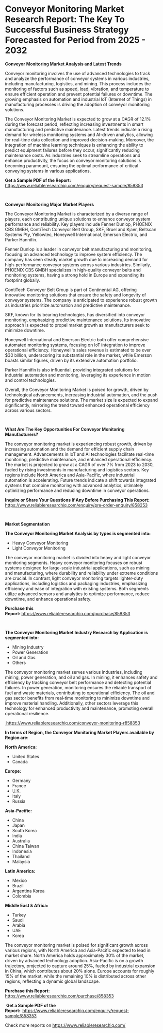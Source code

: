 <p><h1>Conveyor Monitoring Market Research Report: The Key To Successful Business Strategy Forecasted for Period from 2025 - 2032</h1></p><p><strong>Conveyor Monitoring Market Analysis and Latest Trends</strong></p>
<p><p>Conveyor monitoring involves the use of advanced technologies to track and analyze the performance of conveyor systems in various industries, including manufacturing, logistics, and mining. This process includes the monitoring of factors such as speed, load, vibration, and temperature to ensure efficient operation and prevent potential failures or downtime. The growing emphasis on automation and industrial IoT (Internet of Things) in manufacturing processes is driving the adoption of conveyor monitoring solutions.</p><p>The Conveyor Monitoring Market is expected to grow at a CAGR of 12.1% during the forecast period, reflecting increasing investments in smart manufacturing and predictive maintenance. Latest trends indicate a rising demand for wireless monitoring systems and AI-driven analytics, allowing for real-time data collection and improved decision-making. Moreover, the integration of machine learning techniques is enhancing the ability to predict equipment failures before they occur, significantly reducing maintenance costs. As industries seek to streamline operations and enhance productivity, the focus on conveyor monitoring solutions is becoming paramount, ensuring the optimal performance of critical conveying systems in various applications.</p></p>
<p><strong>Get a Sample PDF of the Report:&nbsp;</strong> <a href="https://www.reliableresearchiq.com/enquiry/request-sample/858353?utm_campaign=3524&utm_medium=2&utm_source=Github&utm_content=ia&utm_term=10042025&utm_id=conveyor-monitoring">https://www.reliableresearchiq.com/enquiry/request-sample/858353</a></p>
<p>&nbsp;</p>
<p><strong>Conveyor Monitoring Major Market Players</strong></p>
<p><p>The Conveyor Monitoring Market is characterized by a diverse range of players, each contributing unique solutions to enhance conveyor system performance and reliability. Key players include Fenner Dunlop, PHOENIX CBS GMBH, ContiTech Conveyor Belt Group, SKF, Bruel and Kjaer, Beltscan Systems Pty, Yellowtec, Honeywell International, Emerson Electric, and Parker Hannifin.</p><p>Fenner Dunlop is a leader in conveyor belt manufacturing and monitoring, focusing on advanced technology to improve system efficiency. The company has seen steady market growth due to increasing demand for high-performance conveyor systems across various industries. Similarly, PHOENIX CBS GMBH specializes in high-quality conveyor belts and monitoring systems, having a strong hold in Europe and expanding its footprint globally.</p><p>ContiTech Conveyor Belt Group is part of Continental AG, offering innovative monitoring solutions that ensure the safety and longevity of conveyor systems. The company is anticipated to experience robust growth as industries prioritize automation and predictive maintenance.</p><p>SKF, known for its bearing technologies, has diversified into conveyor monitoring, emphasizing predictive maintenance solutions. Its innovative approach is expected to propel market growth as manufacturers seek to minimize downtime.</p><p>Honeywell International and Emerson Electric both offer comprehensive automated monitoring systems, focusing on IoT integration to improve operational efficiency. Honeywell's sales revenue is estimated to be over $30 billion, underscoring its substantial role in the market, while Emerson boasts similar figures, driven by its extensive automation portfolio.</p><p>Parker Hannifin is also influential, providing integrated solutions for industrial automation and monitoring, leveraging its experience in motion and control technologies.</p><p>Overall, the Conveyor Monitoring Market is poised for growth, driven by technological advancements, increasing industrial automation, and the push for predictive maintenance solutions. The market size is expected to expand significantly, mirroring the trend toward enhanced operational efficiency across various sectors.</p></p>
<p>&nbsp;</p>
<p><strong>What Are The Key Opportunities For Conveyor Monitoring Manufacturers?</strong></p>
<p><p>The conveyor monitoring market is experiencing robust growth, driven by increasing automation and the demand for efficient supply chain management. Advancements in IoT and AI technologies facilitate real-time monitoring, predictive maintenance, and enhanced operational efficiency. The market is projected to grow at a CAGR of over 7% from 2023 to 2030, fueled by rising investments in manufacturing and logistics sectors. Key regions include North America and Asia-Pacific, where industrial automation is accelerating. Future trends indicate a shift towards integrated systems that combine monitoring with advanced analytics, ultimately optimizing performance and reducing downtime in conveyor operations.</p></p>
<p><strong>Inquire or Share Your Questions If Any Before Purchasing This Report:</strong> <a href="https://www.reliableresearchiq.com/enquiry/pre-order-enquiry/858353?utm_campaign=3524&utm_medium=2&utm_source=Github&utm_content=ia&utm_term=10042025&utm_id=conveyor-monitoring">https://www.reliableresearchiq.com/enquiry/pre-order-enquiry/858353</a></p>
<p>&nbsp;</p>
<p><strong>Market Segmentation</strong></p>
<p><strong>The Conveyor Monitoring Market Analysis by types is segmented into:</strong></p>
<p><ul><li>Heavy Conveyor Monitoring</li><li>Light Conveyor Monitoring</li></ul></p>
<p><p>The conveyor monitoring market is divided into heavy and light conveyor monitoring segments. Heavy conveyor monitoring focuses on robust systems designed for large-scale industrial applications, such as mining and manufacturing, where durability and reliability under extreme conditions are crucial. In contrast, light conveyor monitoring targets lighter-duty applications, including logistics and packaging industries, emphasizing efficiency and ease of integration with existing systems. Both segments utilize advanced sensors and analytics to optimize performance, reduce downtime, and enhance operational safety.</p></p>
<p><strong>Purchase this Report:&nbsp;</strong><a href="https://www.reliableresearchiq.com/purchase/858353?utm_campaign=3524&utm_medium=2&utm_source=Github&utm_content=ia&utm_term=10042025&utm_id=conveyor-monitoring">https://www.reliableresearchiq.com/purchase/858353</a></p>
<p>&nbsp;</p>
<p><strong>The Conveyor Monitoring Market Industry Research by Application is segmented into:</strong></p>
<p><ul><li>Mining Industry</li><li>Power Generation</li><li>Oil and Gas</li><li>Others</li></ul></p>
<p><p>The conveyor monitoring market serves various industries, including mining, power generation, and oil and gas. In mining, it enhances safety and efficiency by tracking conveyor belt performance and detecting potential failures. In power generation, monitoring ensures the reliable transport of fuel and waste materials, contributing to operational efficiency. The oil and gas sector benefits from real-time monitoring to minimize downtime and improve material handling. Additionally, other sectors leverage this technology for enhanced productivity and maintenance, promoting overall operational resilience.</p></p>
<p><a href="https://www.reliableresearchiq.com/conveyor-monitoring-r858353?utm_campaign=3524&utm_medium=2&utm_source=Github&utm_content=ia&utm_term=10042025&utm_id=conveyor-monitoring">&nbsp;https://www.reliableresearchiq.com/conveyor-monitoring-r858353</a></p>
<p><strong>In terms of Region, the Conveyor Monitoring Market Players available by Region are:</strong></p>
<p>
    <p> <strong> North America: </strong>
        <ul>
            <li>United States</li>
            <li>Canada</li>
        </ul>
        </p> 
    <p> <strong> Europe: </strong>
        <ul>
            <li>Germany</li>
            <li>France</li>
            <li>U.K.</li>
            <li>Italy</li>
            <li>Russia</li>
        </ul>
        </p> 
    <p> <strong> Asia-Pacific: </strong>
        <ul>
            <li>China</li>
            <li>Japan</li>
            <li>South Korea</li>
            <li>India</li>
            <li>Australia</li>
            <li>China Taiwan</li>
            <li>Indonesia</li>
            <li>Thailand</li>
            <li>Malaysia</li>
        </ul>
        </p> 
    <p> <strong> Latin America: </strong>
        <ul>
            <li>Mexico</li>
            <li>Brazil</li>
            <li>Argentina Korea</li>
            <li>Colombia</li>
        </ul>
        </p> 
    <p> <strong> Middle East & Africa: </strong>
        <ul>
            <li>Turkey</li>
            <li>Saudi</li>
            <li>Arabia</li>
            <li>UAE</li>
            <li>Korea</li>
        </ul>
    </p>
    </p>
<p><p>The conveyor monitoring market is poised for significant growth across various regions, with North America and Asia-Pacific expected to lead in market share. North America holds approximately 30% of the market, driven by advanced technology adoption. Asia-Pacific is on a growth trajectory, projected to capture around 25%, fueled by industrial expansion in China, which contributes about 20% alone. Europe accounts for roughly 15% of the market, while the remaining 10% is distributed across other regions, reflecting a dynamic global landscape.</p></p>
<p><strong>Purchase this Report: </strong><a href="https://www.reliableresearchiq.com/purchase/858353?utm_campaign=3524&utm_medium=2&utm_source=Github&utm_content=ia&utm_term=10042025&utm_id=conveyor-monitoring">https://www.reliableresearchiq.com/purchase/858353</a></p>
<p>&nbsp;<strong>Get a Sample PDF of the Report:&nbsp;&nbsp;</strong><a href="https://www.reliableresearchiq.com/enquiry/request-sample/858353?utm_campaign=3524&utm_medium=2&utm_source=Github&utm_content=ia&utm_term=10042025&utm_id=conveyor-monitoring">https://www.reliableresearchiq.com/enquiry/request-sample/858353</a></p>
<p><strong></strong></p>
<p>Check more reports on <a href="https://www.reliableresearchiq.com/?utm_campaign=3524&utm_medium=2&utm_source=Github&utm_content=ia&utm_term=10042025&utm_id=conveyor-monitoring">https://www.reliableresearchiq.com/</a></p>